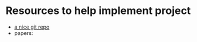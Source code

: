 # Resources to help implement project
- [a nice git repo](https://github.com/icoxfog417/awesome-text-summarization)
- papers:
	
